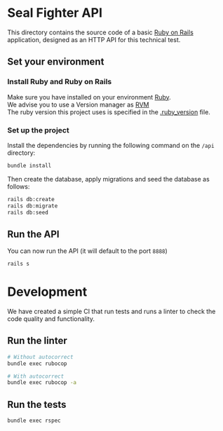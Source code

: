 # Seal Fighter API

This directory contains the source code of a basic [Ruby on Rails](https://rubyonrails.org/) application, designed as an HTTP API for this technical test.

## Set your environment

### Install Ruby and Ruby on Rails

Make sure you have installed on your environment [Ruby](https://www.ruby-lang.org/en/).  
We advise you to use a Version manager as [RVM](https://github.com/rvm/rvm)  
The ruby version this project uses is specified in the [.ruby_version](.ruby_version) file.

### Set up the project

Install the dependencies by running the following command on the `/api` directory:

```bash
bundle install
```

Then create the database, apply migrations and seed the database as follows:

```bash
rails db:create
rails db:migrate
rails db:seed
```

## Run the API

You can now run the API (it will default to the port `8888`)

```bash
rails s
```

# Development

We have created a simple CI that run tests and runs a linter to check the code quality and functionality.

## Run the linter

```bash
# Without autocorrect
bundle exec rubocop

# With autocorrect
bundle exec rubocop -a
```

## Run the tests

```bash
bundle exec rspec
```
